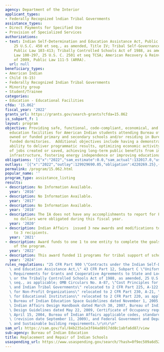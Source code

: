 ```yaml
---
agency: Department of the Interior
applicant_types:
- Federally Recognized lndian Tribal Governments
assistance_types:
- Direct Payments for Specified Use
- Provision of Specialized Services
authorizations:
- text: Indian Self-Determination and Education Assistance Act, Public Law 93-638,
    25 U.S.C. 450 et seq., as amended, Title IV; Tribal Self-Governance Act of 1994,
    Public Law 103-413; Tribally Controlled Schools Act of 1988, as amended, Public
    Law 100-297, 25 U.S. C. 2501 et seq TCSA; American Recovery & Reinvestment Act
    of 2009, Public Law 111-5 (ARRA).
  url: null
beneficiary_types:
- American Indian
- Child (6-15)
- Federally Recognized Indian Tribal Governments
- Minority group
- Student/Trainee
categories:
- Education - Educational Facilities
cfda: '15.062'
fiscal_year: '2022'
grants_url: https://grants.gov/search-grants?cfda=15.062
is_subpart_f: 1
layout: program
objective: Providing safe, functional, code-compliant, economical, and energy efficient
  education facilities for American Indian students attending Bureau of Indian Affairs
  owned or funded primary and secondary schools and/or residing in Bureau owned or
  funded dormitories.  Additional objectives include having a demonstrated or potential
  ability to deliver programmatic results, optimizing economic activity and the number
  of jobs created or saved, achieving long-term public benefits from improved school
  infrastructure, fostering energy independence or improving educational quality.
obligations: '[{"x":"2022","sam_estimate":0.0,"sam_actual":132017.0,"usa_spending_actual":12877933.29},{"x":"2023","sam_estimate":0.0,"sam_actual":187005534.0,"usa_spending_actual":187005533.81},{"x":"2024","sam_estimate":10237806.0,"sam_actual":0.0,"usa_spending_actual":158727235.91}]'
outlays: '[{"x":"2022","outlay":129929690.05,"obligation":4220269.25},{"x":"2023","outlay":217590484.18,"obligation":209027748.58},{"x":"2024","outlay":207829217.32,"obligation":133794695.76}]'
permalink: /program/15.062.html
popular_name: ''
program_type: assistance_listing
results:
- description: No Information Available.
  year: '2016'
- description: No Information Available.
  year: '2017'
- description: No Information Available.
  year: '2018'
- description: The IA does not have any accomplishments to report for FY2020 because
    no dollars were obligated during this fiscal year.
  year: '2020'
- description: Indian Affairs  issued 3 new awards and modifications to existing awards
    to 3 recipients.
  year: '2021'
- description: Award funds to one 1 to one entity to complete the goals and objectives
    of the program.
  year: '2022'
- description: This award funded 11 programs for tribal support of schools programs.
  year: '2024'
rules_regulations: "25 CFR Part 900 \"Contracts under the Indian Self-Determination\
  \ and Education Assistance Act,\" 43 CFR Part 12, Subpart C \"Uniform Administrative\
  \ Requirements for Grants and Cooperative Agreements to State and Local Governments,\"\
  \ or the Tribally Controlled Schools Act of 1988, as amended, 25 U.S.C. 2501 et\
  \ seq., as applicable; OMB Circulars No. A-87, \"Cost Principles for State, Local,\
  \ and Indian Tribal Governments\" relocated to 2 CFR Part 225, A-122, \"Cost Principles\
  \ for Non-Profit Organizations\" relocated to 2 CFR Part 230, A-21, \"Cost Principles\
  \ for Educational Institutions\" relocated to 2 CFR Part 220, as applicable; and\
  \ Bureau of Indian Education Space Guidelines dated November 1, 2005, Bureau of\
  \ Indian Affairs Design Handbook dated March 30, 2007, Bureau of Indian Affairs\
  \ Design Guidelines dated May 22, 2009, Certificate of Occupancy requirements dated\
  \ April 15, 2004, Bureau of Indian Affairs applicable codes, standards and policies\
  \ (revision date September 11, 2009), and Federal Government and Departmental Environmental\
  \ and Sustainable building requirements.\r\n\r\n"
sam_url: https://sam.gov/fal/84b235a1e3f84ad8917dd8c1abfa6d87/view
sub-agency: Bureau of Indian Education
title: Replacement and Repair of Indian Schools
usaspending_url: https://www.usaspending.gov/search/?hash=0f9ec509a6d52eb9154339e576fb9f15
---
```

